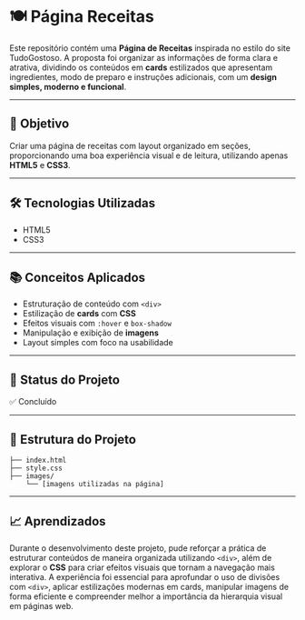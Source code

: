 # 🍽️ Página Receitas

Este repositório contém uma **Página de Receitas** inspirada no estilo do site TudoGostoso. A proposta foi organizar as informações de forma clara e atrativa, dividindo os conteúdos em **cards** estilizados que apresentam ingredientes, modo de preparo e instruções adicionais, com um **design simples, moderno e funcional**.

---

## 🎯 Objetivo

Criar uma página de receitas com layout organizado em seções, proporcionando uma boa experiência visual e de leitura, utilizando apenas **HTML5** e **CSS3**.

---

## 🛠️ Tecnologias Utilizadas

- HTML5  
- CSS3

---

## 📚 Conceitos Aplicados

- Estruturação de conteúdo com `<div>`  
- Estilização de **cards** com **CSS**  
- Efeitos visuais com `:hover` e `box-shadow`  
- Manipulação e exibição de **imagens**  
- Layout simples com foco na usabilidade

---

## 📌 Status do Projeto

✅ Concluído

---

## 📁 Estrutura do Projeto

```pagina-receitas/ 
├── index.html
├── style.css
├── images/
    └── [imagens utilizadas na página]
```

---

## 📈 Aprendizados

Durante o desenvolvimento deste projeto, pude reforçar a prática de estruturar conteúdos de maneira organizada utilizando `<div>`, além de explorar o **CSS** para criar efeitos visuais que tornam a navegação mais interativa. A experiência foi essencial para aprofundar o uso de divisões com `<div>`, aplicar estilizações modernas em cards, manipular imagens de forma eficiente e compreender melhor a importância da hierarquia visual em páginas web.

